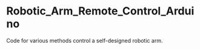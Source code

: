 # Robotic_Arm_Remote_Control_Arduino
 Code for various methods control a self-designed robotic arm.
